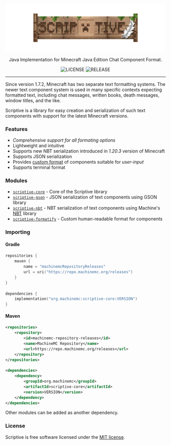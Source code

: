 ![banner](.github/assets/scriptive.png)

<p align="center">Java Implementation for Minecraft Java Edition Chat Component Format.</p>

<p align="center">
    <img src="https://img.shields.io/github/license/machinemc/scriptive?style=for-the-badge&color=107185" alt="LICENSE">
    <img src="https://img.shields.io/github/v/release/machinemc/scriptive?style=for-the-badge&color=edb228" alt="RELEASE">
</p>

---

Since version 1.7.2, Minecraft has two separate text formatting systems.
The newer text component system is used in many specific
contexts expecting formatted text, including chat messages,
written books, death messages, window titles, and the like.

Scriptive is a library for easy creation and serialization
of such text components with support for the latest Minecraft
versions.

### Features

- *Comprehensive support for all formating options*
- Lightweight and intuitive
- Supports new NBT serialization introduced in *1.20.3* version of Minecraft
- Supports JSON serialization
- Provides [custom format](scriptive-formatify) of components suitable for *user-input*
- Supports terminal format

### Modules

- [`scriptive-core`](scriptive-core) - Core of the Scriptive library
- [`scriptive-gson`](scriptive-gson) - JSON serialization of text components using GSON library
- [`scriptive-nbt`](scriptive-nbt) - NBT serialization of text components using Machine's [NBT](https://github.com/MachineMC/NBT) library
- [`scriptive-formatify`](scriptive-formatify) - Custom human-readable format for components

### Importing

#### Gradle

```kotlin
repositories {
    maven {
        name = "machinemcRepositoryReleases"
        url = uri("https://repo.machinemc.org/releases")
    }
}

dependencies {
    implementation("org.machinemc:scriptive-core:VERSION")
}
```

#### Maven

```xml
<repositories>
    <repository>
        <id>machinemc-repository-releases</id>
        <name>MachineMC Repository</name>
        <url>https://repo.machinemc.org/releases</url>
    </repository>
</repositories>

<dependencies>
    <dependency>
        <groupId>org.machinemc</groupId>
        <artifactId>scriptive-core</artifactId>
        <version>VERSION</version>
    </dependency>
</dependencies>
```

Other modules can be added as another dependency.

### License
Scriptive is free software licensed under the [MIT license](LICENCE).